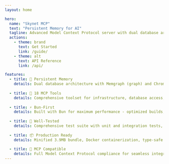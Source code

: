 ```yaml
---
layout: home

hero:
  name: "Skynet MCP"
  text: "Persistent Memory for AI"
  tagline: Advanced Model Context Protocol server with dual database architecture
  actions:
    - theme: brand
      text: Get Started
      link: /guide/
    - theme: alt
      text: API Reference
      link: /api/

features:
  - title: 🧠 Persistent Memory
    details: Dual database architecture with Memgraph (graph) and ChromaDB (vector) for semantic memory and relationship tracking
  
  - title: 🔧 18 MCP Tools
    details: Comprehensive toolset for infrastructure, database access, memory management, interaction tracking, and cognitive workflows
  
  - title: ⚡ Bun-First
    details: Built with Bun for maximum performance - optimized builds, native test runner, and hot-reload development
  
  - title: 🧪 Well-Tested
    details: Comprehensive test suite with unit and integration tests, 85%+ coverage
  
  - title: 📦 Production Ready
    details: Minified 3.9MB bundle, Docker containerization, type-safe with strict TypeScript
  
  - title: 🔌 MCP Compatible
    details: Full Model Context Protocol compliance for seamless integration with AI assistants
---
```

